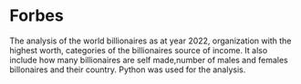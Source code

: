 # Forbes
The analysis of the world billionaires as at year 2022, organization with the highest worth, categories of the billionaires source of income. It also include how many billionaires are self made,number of males and females billonaires and their country. Python was used for the analysis.
